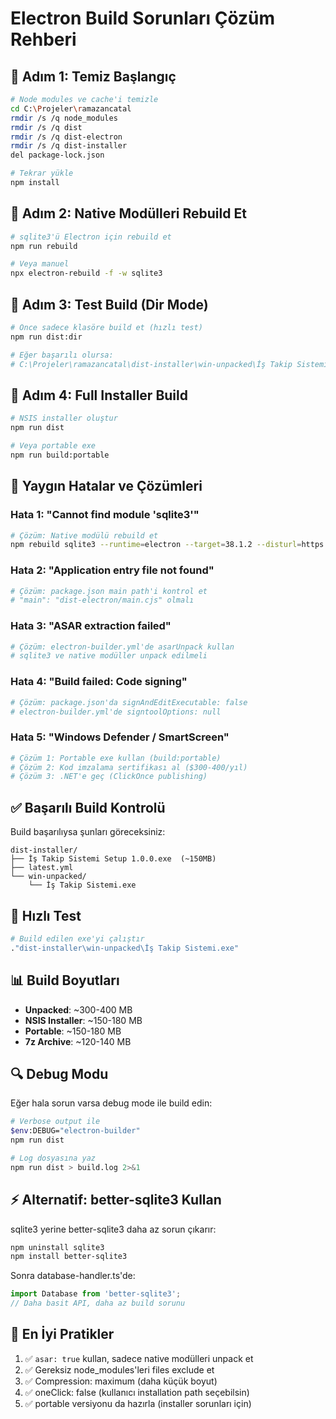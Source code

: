 # Electron Build Sorunları Çözüm Rehberi

## 🔧 Adım 1: Temiz Başlangıç

```bash
# Node modules ve cache'i temizle
cd C:\Projeler\ramazancatal
rmdir /s /q node_modules
rmdir /s /q dist
rmdir /s /q dist-electron
rmdir /s /q dist-installer
del package-lock.json

# Tekrar yükle
npm install
```

## 🔧 Adım 2: Native Modülleri Rebuild Et

```bash
# sqlite3'ü Electron için rebuild et
npm run rebuild

# Veya manuel
npx electron-rebuild -f -w sqlite3
```

## 🔧 Adım 3: Test Build (Dir Mode)

```bash
# Önce sadece klasöre build et (hızlı test)
npm run dist:dir

# Eğer başarılı olursa:
# C:\Projeler\ramazancatal\dist-installer\win-unpacked\İş Takip Sistemi.exe
```

## 🔧 Adım 4: Full Installer Build

```bash
# NSIS installer oluştur
npm run dist

# Veya portable exe
npm run build:portable
```

## 🐛 Yaygın Hatalar ve Çözümleri

### Hata 1: "Cannot find module 'sqlite3'"
```bash
# Çözüm: Native modülü rebuild et
npm rebuild sqlite3 --runtime=electron --target=38.1.2 --disturl=https://electronjs.org/headers --abi=127
```

### Hata 2: "Application entry file not found"
```bash
# Çözüm: package.json main path'i kontrol et
# "main": "dist-electron/main.cjs" olmalı
```

### Hata 3: "ASAR extraction failed"
```bash
# Çözüm: electron-builder.yml'de asarUnpack kullan
# sqlite3 ve native modüller unpack edilmeli
```

### Hata 4: "Build failed: Code signing"
```bash
# Çözüm: package.json'da signAndEditExecutable: false
# electron-builder.yml'de signtoolOptions: null
```

### Hata 5: "Windows Defender / SmartScreen"
```bash
# Çözüm 1: Portable exe kullan (build:portable)
# Çözüm 2: Kod imzalama sertifikası al ($300-400/yıl)
# Çözüm 3: .NET'e geç (ClickOnce publishing)
```

## ✅ Başarılı Build Kontrolü

Build başarılıysa şunları göreceksiniz:

```
dist-installer/
├── İş Takip Sistemi Setup 1.0.0.exe  (~150MB)
├── latest.yml
└── win-unpacked/
    └── İş Takip Sistemi.exe
```

## 🚀 Hızlı Test

```bash
# Build edilen exe'yi çalıştır
."dist-installer\win-unpacked\İş Takip Sistemi.exe"
```

## 📊 Build Boyutları

- **Unpacked**: ~300-400 MB
- **NSIS Installer**: ~150-180 MB
- **Portable**: ~150-180 MB
- **7z Archive**: ~120-140 MB

## 🔍 Debug Modu

Eğer hala sorun varsa debug mode ile build edin:

```bash
# Verbose output ile
$env:DEBUG="electron-builder"
npm run dist

# Log dosyasına yaz
npm run dist > build.log 2>&1
```

## ⚡ Alternatif: better-sqlite3 Kullan

sqlite3 yerine better-sqlite3 daha az sorun çıkarır:

```bash
npm uninstall sqlite3
npm install better-sqlite3
```

Sonra database-handler.ts'de:
```typescript
import Database from 'better-sqlite3';
// Daha basit API, daha az build sorunu
```

## 🎯 En İyi Pratikler

1. ✅ `asar: true` kullan, sadece native modülleri unpack et
2. ✅ Gereksiz node_modules'leri files exclude et
3. ✅ Compression: maximum (daha küçük boyut)
4. ✅ oneClick: false (kullanıcı installation path seçebilsin)
5. ✅ portable versiyonu da hazırla (installer sorunları için)
